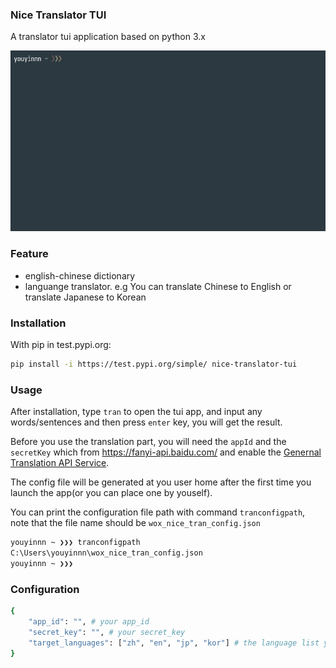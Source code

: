 ### Nice Translator TUI

A translator tui application based on python 3.x

![](./tran-tui.gif)

### Feature

- english-chinese dictionary
- languange translator. e.g You can translate Chinese to English or translate Japanese to Korean

### Installation

With pip in test.pypi.org:

``` bash
pip install -i https://test.pypi.org/simple/ nice-translator-tui
```

### Usage

After installation, type `tran` to open the tui app, and input any words/sentences and then press  `enter` key, you will get the result.

Before you use the translation part, you will need the `appId` and the `secretKey` which from https://fanyi-api.baidu.com/ and enable the [Genernal Translation API Service](https://fanyi-api.baidu.com/product/11).

The config file will be generated at you user home after the first time you launch the app(or you can place one by youself).

You can print the configuration file path with command `tranconfigpath`, note that  the file name should be `wox_nice_tran_config.json`

``` bash
youyinnn ~ ❯❯❯ tranconfigpath
C:\Users\youyinnn\wox_nice_tran_config.json
youyinnn ~ ❯❯❯
```

### Configuration

``` bash
{
    "app_id": "", # your app_id
    "secret_key": "", # your secret_key
    "target_languages": ["zh", "en", "jp", "kor"] # the language list you want to translate
}
```

